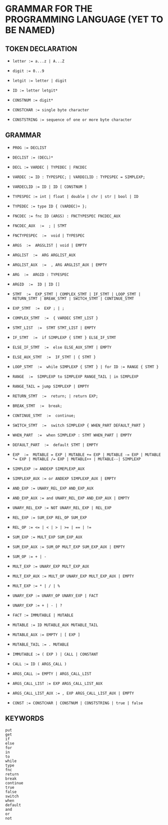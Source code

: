GRAMMAR FOR THE PROGRAMMING LANGUAGE (YET TO BE NAMED)
===============================================================

## TOKEN DECLARATION

* `letter := a...z | A...Z`

* `digit := 0...9`

* `letgit := letter | digit`

* `ID := letter letgit*`

* `CONSTNUM := digit*`

* `CONSTCHAR := single byte character`

* `CONSTSTRING := sequence of one or more byte character`

## GRAMMAR

* `PROG := DECLIST`

* `DECLIST := (DECL)*`

* `DECL := VARDEC | TYPEDEC | FNCDEC`

* `VARDEC := ID : TYPESPEC; | VARDECLID : TYPESPEC = SIMPLEXP;`

* `VARDECLID := ID | ID [ CONSTNUM ]`

* `TYPESPEC := int | float | double | chr | str | bool | ID`

* `TYPEDEC := type ID { (VARDEC)+ };`

* `FNCDEC := fnc ID (ARGS) : FNCTYPESPEC FNCDEC_AUX`

* `FNCDEC_AUX  :=  ; | STMT`

* `FNCTYPESPEC  :=  void | TYPESPEC`

* `ARGS  :=  ARGSLIST | void | EMPTY`

* `ARGLIST  :=  ARG ARGLIST_AUX`

* `ARGLIST_AUX  :=  , ARG ARGLIST_AUX | EMPTY`

* `ARG  :=  ARGID : TYPESPEC`

* `ARGID  :=  ID | ID []`

* `STMT  :=  EXP_STMT | COMPLEX_STMT | IF_STMT | LOOP_STMT | RETURN_STMT | BREAK_STMT | SWITCH_STMT | CONTINUE_STMT`

* `EXP_STMT  :=  EXP ; | ;`

* `COMPLEX_STMT  :=  { VARDEC STMT_LIST }`

* `STMT_LIST  :=  STMT STMT_LIST | EMPTY`

* `IF_STMT  :=  if SIMPLEXP { STMT } ELSE_IF_STMT`

* `ELSE_IF_STMT  :=  else ELSE_AUX_STMT | EMPTY`

* `ELSE_AUX_STMT  :=  IF_STMT | { STMT }`

* `LOOP_STMT  :=  while SIMPLEXP { STMT } | for ID := RANGE { STMT }`

* `RANGE  :=  SIMPLEXP to SIMPLEXP RANGE_TAIL | in SIMPLEXP`

* `RANGE_TAIL = jump SIMPLEXP | EMPTY`

* `RETURN_STMT  :=  return; | return EXP;`

* `BREAK_STMT  :=  break;`

* `CONTINUE_STMT  :=  continue;`

* `SWITCH_STMT  :=  switch SIMPLEXP { WHEN_PART DEFAULT_PART }`

* `WHEN_PART  :=  when SIMPLEXP : STMT WHEN_PART | EMPTY`

* `DEFAULT_PART  :=  default STMT | EMPTY`

* `EXP  :=  MUTABLE = EXP | MUTABLE += EXP | MUTABLE -= EXP | MUTABLE *= EXP | MUTABLE /= EXP | MUTABLE++ | MUTABLE--| SIMPLEXP`

* `SIMPLEXP := ANDEXP SIMEPLEXP_AUX`

* `SIMPLEXP_AUX := or ANDEXP SIMPLEXP_AUX | EMPTY`

* `AND_EXP := UNARY_REL_EXP AND_EXP_AUX`

* `AND_EXP_AUX := and UNARY_REL_EXP AND_EXP_AUX | EMPTY`

* `UNARY_REL_EXP := NOT UNARY_REL_EXP | REL_EXP`

* `REL_EXP := SUM_EXP REL_OP SUM_EXP`

* `REL_OP := <= | < | > | >= | == | !=`

* `SUM_EXP := MULT_EXP SUM_EXP_AUX`

* `SUM_EXP_AUX := SUM_OP MULT_EXP SUM_EXP_AUX | EMPTY`

* `SUM_OP := + | -`

* `MULT_EXP := UNARY_EXP MULT_EXP_AUX`

* `MULT_EXP_AUX := MULT_OP UNARY_EXP MULT_EXP_AUX | EMPTY`

* `MULT_EXP := * | / | %`

* `UNARY_EXP := UNARY_OP UNARY_EXP | FACT`

* `UNARY_EXP := + | - | ?`

* `FACT := IMMUTABLE | MUTABLE`

* `MUTABLE := ID MUTABLE_AUX MUTABLE_TAIL`

* `MUTABLE_AUX := EMPTY | [ EXP ]`

* `MUTABLE_TAIL := . MUTABLE`

* `IMMUTABLE := ( EXP ) | CALL | CONSTANT`

* `CALL := ID ( ARGS_CALL )`

* `ARGS_CALL := EMPTY | ARGS_CALL_LIST`

* `ARGS_CALL_LIST := EXP ARGS_CALL_LIST_AUX`

* `ARGS_CALL_LIST_AUX := , EXP ARGS_CALL_LIST_AUX | EMPTY`

* `CONST := CONSTCHAR | CONSTNUM | CONSTSTRING | true | false`

## KEYWORDS

```
put
get
if
else
for
in
to
while
type
fnc
return
break
continue
true
false
switch
when
default
and
or
not
```

